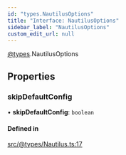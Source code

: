 ```yaml
---
id: "types.NautilusOptions"
title: "Interface: NautilusOptions"
sidebar_label: "NautilusOptions"
custom_edit_url: null
---
```


[@types](../modules/types.md).NautilusOptions

## Properties

### skipDefaultConfig

• **skipDefaultConfig**: `boolean`

#### Defined in

[src/@types/Nautilus.ts:17](https://github.com/deltaDAO/nautilus/blob/f251a23/src/@types/Nautilus.ts#L17)
